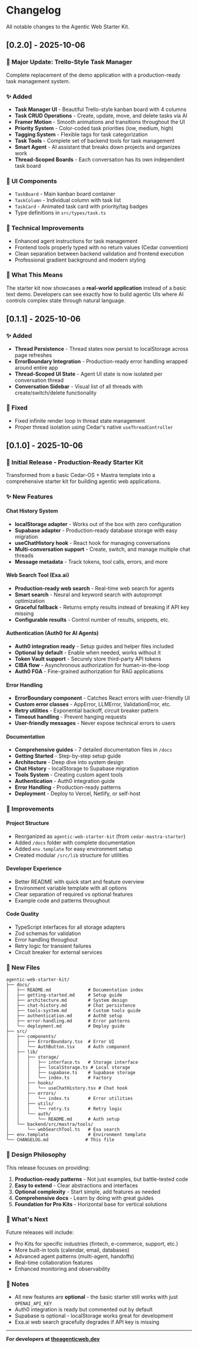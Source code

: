# Changelog

All notable changes to the Agentic Web Starter Kit.

## [0.2.0] - 2025-10-06

### 🎉 Major Update: Trello-Style Task Manager

Complete replacement of the demo application with a production-ready task management system.

### ✨ Added
- **Task Manager UI** - Beautiful Trello-style kanban board with 4 columns
- **Task CRUD Operations** - Create, update, move, and delete tasks via AI
- **Framer Motion** - Smooth animations and transitions throughout the UI
- **Priority System** - Color-coded task priorities (low, medium, high)
- **Tagging System** - Flexible tags for task categorization
- **Task Tools** - Complete set of backend tools for task management
- **Smart Agent** - AI assistant that breaks down projects and organizes work
- **Thread-Scoped Boards** - Each conversation has its own independent task board

### 🎨 UI Components
- `TaskBoard` - Main kanban board container
- `TaskColumn` - Individual column with task list
- `TaskCard` - Animated task card with priority/tag badges
- Type definitions in `src/types/task.ts`

### 🔧 Technical Improvements
- Enhanced agent instructions for task management
- Frontend tools properly typed with no return values (Cedar convention)
- Clean separation between backend validation and frontend execution
- Professional gradient background and modern styling

### 🚀 What This Means
The starter kit now showcases a **real-world application** instead of a basic text demo. Developers can see exactly how to build agentic UIs where AI controls complex state through natural language.

## [0.1.1] - 2025-10-06

### ✨ Added
- **Thread Persistence** - Thread states now persist to localStorage across page refreshes
- **ErrorBoundary Integration** - Production-ready error handling wrapped around entire app
- **Thread-Scoped UI State** - Agent UI state is now isolated per conversation thread
- **Conversation Sidebar** - Visual list of all threads with create/switch/delete functionality

### 🐛 Fixed
- Fixed infinite render loop in thread state management
- Proper thread isolation using Cedar's native `useThreadController`

## [0.1.0] - 2025-10-06

### 🎉 Initial Release - Production-Ready Starter Kit

Transformed from a basic Cedar-OS + Mastra template into a comprehensive starter kit for building agentic web applications.

### ✨ New Features

#### Chat History System
- **localStorage adapter** - Works out of the box with zero configuration
- **Supabase adapter** - Production-ready database storage with easy migration
- **useChatHistory hook** - React hook for managing conversations
- **Multi-conversation support** - Create, switch, and manage multiple chat threads
- **Message metadata** - Track tokens, tool calls, errors, and more

#### Web Search Tool (Exa.ai)
- **Production-ready web search** - Real-time web search for agents
- **Smart search** - Neural and keyword search with autoprompt optimization
- **Graceful fallback** - Returns empty results instead of breaking if API key missing
- **Configurable results** - Control number of results, snippets, etc.

#### Authentication (Auth0 for AI Agents)
- **Auth0 integration ready** - Setup guides and helper files included
- **Optional by default** - Enable when needed, works without it
- **Token Vault support** - Securely store third-party API tokens
- **CIBA flow** - Asynchronous authorization for human-in-the-loop
- **Auth0 FGA** - Fine-grained authorization for RAG applications

#### Error Handling
- **ErrorBoundary component** - Catches React errors with user-friendly UI
- **Custom error classes** - AppError, LLMError, ValidationError, etc.
- **Retry utilities** - Exponential backoff, circuit breaker pattern
- **Timeout handling** - Prevent hanging requests
- **User-friendly messages** - Never expose technical errors to users

#### Documentation
- **Comprehensive guides** - 7 detailed documentation files in `/docs`
- **Getting Started** - Step-by-step setup guide
- **Architecture** - Deep dive into system design
- **Chat History** - localStorage to Supabase migration
- **Tools System** - Creating custom agent tools
- **Authentication** - Auth0 integration guide
- **Error Handling** - Production-ready patterns
- **Deployment** - Deploy to Vercel, Netlify, or self-host

### 🔧 Improvements

#### Project Structure
- Reorganized as `agentic-web-starter-kit` (from `cedar-mastra-starter`)
- Added `/docs` folder with complete documentation
- Added `env.template` for easy environment setup
- Created modular `/src/lib` structure for utilities

#### Developer Experience
- Better README with quick start and feature overview
- Environment variable template with all options
- Clear separation of required vs optional features
- Example code and patterns throughout

#### Code Quality
- TypeScript interfaces for all storage adapters
- Zod schemas for validation
- Error handling throughout
- Retry logic for transient failures
- Circuit breaker for external services

### 📁 New Files

```
agentic-web-starter-kit/
├── docs/
│   ├── README.md              # Documentation index
│   ├── getting-started.md     # Setup guide
│   ├── architecture.md        # System design
│   ├── chat-history.md        # Chat persistence
│   ├── tools-system.md        # Custom tools guide
│   ├── authentication.md      # Auth0 setup
│   ├── error-handling.md      # Error patterns
│   └── deployment.md          # Deploy guide
├── src/
│   ├── components/
│   │   ├── ErrorBoundary.tsx  # Error UI
│   │   └── AuthButton.tsx     # Auth component
│   ├── lib/
│   │   ├── storage/
│   │   │   ├── interface.ts   # Storage interface
│   │   │   ├── localStorage.ts # Local storage
│   │   │   ├── supabase.ts    # Supabase storage
│   │   │   └── index.ts       # Factory
│   │   ├── hooks/
│   │   │   └── useChatHistory.tsx # Chat hook
│   │   ├── errors/
│   │   │   └── index.ts       # Error utilities
│   │   ├── utils/
│   │   │   └── retry.ts       # Retry logic
│   │   └── auth/
│   │       └── README.md      # Auth setup
│   └── backend/src/mastra/tools/
│       └── webSearchTool.ts   # Exa search
├── env.template               # Environment template
└── CHANGELOG.md              # This file
```

### 🎯 Design Philosophy

This release focuses on providing:

1. **Production-ready patterns** - Not just examples, but battle-tested code
2. **Easy to extend** - Clear abstractions and interfaces
3. **Optional complexity** - Start simple, add features as needed
4. **Comprehensive docs** - Learn by doing with great guides
5. **Foundation for Pro Kits** - Horizontal base for vertical solutions

### 🚀 What's Next

Future releases will include:

- Pro Kits for specific industries (fintech, e-commerce, support, etc.)
- More built-in tools (calendar, email, databases)
- Advanced agent patterns (multi-agent, handoffs)
- Real-time collaboration features
- Enhanced monitoring and observability

### 📝 Notes

- All new features are **optional** - the basic starter still works with just `OPENAI_API_KEY`
- Auth0 integration is ready but commented out by default
- Supabase is optional - localStorage works great for development
- Exa.ai web search gracefully degrades if API key is missing

---

**For developers at [theagenticweb.dev](https://theagenticweb.dev)**
